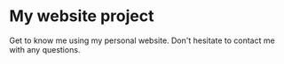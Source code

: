 # My website project

Get to know me using my personal website. Don't hesitate to contact me with any questions.
